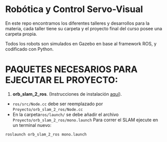 # Robótica y Control Servo-Visual

En este repo encontramos los diferentes talleres y desarrollos para la materia, cada taller tiene su carpeta y el proyecto final del curso posee una carpeta propia.

Todos los robots son simulados en Gazebo en base al framework ROS, y codificado con Python.
# PAQUETES NECESARIOS PARA EJECUTAR EL PROYECTO:

1. **orb_slam_2_ros**. (Instrucciones de instalación [aquí](https://github.com/appliedAI-Initiative/orb_slam_2_ros)). 
  - `ros/src/Node.cc` debe ser reemplazado por `Proyecto/orb_slam_2_ros/Node.cc`  
  - En la carpeta`ros/launch/` se debe añadir el archivo `Proyecto/orb_slam_2_ros/mono.launch`
Para correr el SLAM ejecute en un terminal nuevo:
```
roslaunch orb_slam_2_ros mono.launch
```
